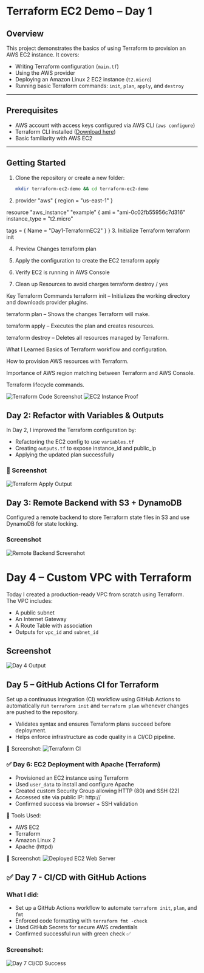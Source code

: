 # Terraform EC2 Demo – Day 1

## Overview

This project demonstrates the basics of using Terraform to provision an AWS EC2 instance. It covers:

- Writing Terraform configuration (`main.tf`)
- Using the AWS provider
- Deploying an Amazon Linux 2 EC2 instance (`t2.micro`)
- Running basic Terraform commands: `init`, `plan`, `apply`, and `destroy`

---

## Prerequisites

- AWS account with access keys configured via AWS CLI (`aws configure`)
- Terraform CLI installed ([Download here](https://developer.hashicorp.com/terraform/downloads))
- Basic familiarity with AWS EC2

---

## Getting Started

1. Clone the repository or create a new folder:
   ```bash
   mkdir terraform-ec2-demo && cd terraform-ec2-demo

2. provider "aws" {
  region = "us-east-1"
}

resource "aws_instance" "example" {
  ami           = "ami-0c02fb55956c7d316"
  instance_type = "t2.micro"

  tags = {
    Name = "Day1-TerraformEC2"
  }
}
3. Initialize Terraform
    terraform init

4. Preview Changes
    terraform plan

5. Apply the configuration to create the EC2
    terraform apply

6. Verify EC2 is running in AWS Console

7. Clean up Resources to avoid charges
    terraform destroy / yes 


Key Terraform Commands
terraform init – Initializes the working directory and downloads provider plugins.

terraform plan – Shows the changes Terraform will make.

terraform apply – Executes the plan and creates resources.

terraform destroy – Deletes all resources managed by Terraform.

What I Learned
Basics of Terraform workflow and configuration.

How to provision AWS resources with Terraform.

Importance of AWS region matching between Terraform and AWS Console.

Terraform lifecycle commands.

![Terraform Code Screenshot](./ec2-deploy-code.png)
![EC2 Instance Proof](./ec2-proof.png)

## Day 2: Refactor with Variables & Outputs

In Day 2, I improved the Terraform configuration by:
- Refactoring the EC2 config to use `variables.tf`
- Creating `outputs.tf` to expose instance_id and public_ip
- Applying the updated plan successfully

### 📸 Screenshot

![Terraform Apply Output](./day2-terraform-outputs.png)

## Day 3: Remote Backend with S3 + DynamoDB

Configured a remote backend to store Terraform state files in S3 and use DynamoDB for state locking.

### Screenshot

![Remote Backend Screenshot](./day3-remote-backend-s3.png)

# Day 4 – Custom VPC with Terraform

Today I created a production-ready VPC from scratch using Terraform.  
The VPC includes:
- A public subnet
- An Internet Gateway
- A Route Table with association
- Outputs for `vpc_id` and `subnet_id`

## Screenshot

![Day 4 Output](./day4-vpc-terraform-output.png)

## Day 5 – GitHub Actions CI for Terraform

Set up a continuous integration (CI) workflow using GitHub Actions to automatically run `terraform init` and `terraform plan` whenever changes are pushed to the repository.

- Validates syntax and ensures Terraform plans succeed before deployment.
- Helps enforce infrastructure as code quality in a CI/CD pipeline.

📸 Screenshot:
![Terraform CI](day5-terraform-ci.png)

### ✅ Day 6: EC2 Deployment with Apache (Terraform)

- Provisioned an EC2 instance using Terraform
- Used `user_data` to install and configure Apache
- Created custom Security Group allowing HTTP (80) and SSH (22)
- Accessed site via public IP: http://<your-ip>
- Confirmed success via browser + SSH validation

🧰 Tools Used:
- AWS EC2
- Terraform
- Amazon Linux 2
- Apache (httpd)

📸 Screenshot:
![Deployed EC2 Web Server](day06-ec2-apache-success.png)

## ✅ Day 7 - CI/CD with GitHub Actions

### What I did:
- Set up a GitHub Actions workflow to automate `terraform init`, `plan`, and `fmt`
- Enforced code formatting with `terraform fmt -check`
- Used GitHub Secrets for secure AWS credentials
- Confirmed successful run with green check ✅

### Screenshot:
![Day 7 CI/CD Success](day07-ci-success.png)

